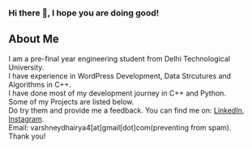 ### Hi there 👋, I hope you are doing good!

## About Me
I am a pre-final year engineering student from Delhi Technological University.  
I have experience in WordPress Development, Data Strcutures and Algorithms in C++.  
I have done most of my development journey in C++ and Python.  
Some of my Projects are listed below.  
Do try them and provide me a feedback. 
You can find me on: [LinkedIn](https://www.linkedin.com/in/dhairya-varshney/), [Instagram](https://www.instagram.com/varshney_dhairya/).  
Email: varshneydhairya4[at]gmail[dot]com(preventing from spam).  
Thank you!

<!--
**Sincere-Dhairya/Sincere-Dhairya** is a ✨ _special_ ✨ repository because its `README.md` (this file) appears on your GitHub profile.

Here are some ideas to get you started:

- 🔭 I’m currently working on ...
- 🌱 I’m currently learning ...
- 👯 I’m looking to collaborate on ...
- 🤔 I’m looking for help with ...
- 💬 Ask me about ...
- 📫 How to reach me: ...
- 😄 Pronouns: ...
- ⚡ Fun fact: ...
-->
